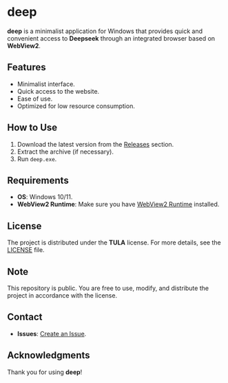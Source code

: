 # deep

**deep** is a minimalist application for Windows that provides quick and convenient access to **Deepseek** through an integrated browser based on **WebView2**.

## Features
- Minimalist interface.
- Quick access to the website.
- Ease of use.
- Optimized for low resource consumption.

## How to Use
1. Download the latest version from the [Releases](https://github.com/cyberhippie/deep/releases) section.
2. Extract the archive (if necessary).
3. Run `deep.exe`.

## Requirements
- **OS**: Windows 10/11.
- **WebView2 Runtime**: Make sure you have [WebView2 Runtime](https://developer.microsoft.com/en-us/microsoft-edge/webview2/) installed.

## License
The project is distributed under the **TULA** license. For more details, see the [LICENSE](https://github.com/cyberhippie/deep/blob/master/LICENSE) file.

## Note
This repository is public. You are free to use, modify, and distribute the project in accordance with the license.

## Contact
- **Issues**: [Create an Issue](https://github.com/cyberhippie/deep/issues).

## Acknowledgments
Thank you for using **deep**!
